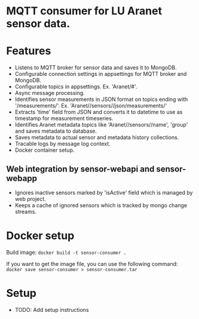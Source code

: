 # MQTT consumer for LU Aranet sensor data.

# Features
- Listens to MQTT broker for sensor data and saves it to MongoDB.
- Configurable connection settings in appsettings for MQTT broker and MongoDB.
- Configurable topics in appsettings. Ex. 'Aranet/#'.
- Async message processing.
- Identifies sensor measurements in JSON format on topics ending with '/measurements/'. Ex. 'Aranet/<baseSationId>/sensors/<sensorId>/json/measurements/'
- Extracts 'time' field from JSON and converts it to datetime to use as timestamp for measurement timeseries.
- Identifies Aranet metadata topics like 'Aranet/<baseSationId>/sensors/<sensorId>/name', 'group' and saves metadata to database.
- Saves metadata to actual sensor and metadata history collections.
- Tracable logs by message log context.
- Docker container setup.

## Web integration by sensor-webapi and sensor-webapp
- Ignores inactive sensors marked by 'isActive' field which is managed by web project.
- Keeps a cache of ignored sensors which is tracked by mongo change streams.

# Docker setup
Build image: `docker build -t sensor-consumer .`

If you want to get the image file, you can use the following command:
`docker save sensor-consumer > sensor-consumer.tar`

# Setup
- TODO: Add setup instructions